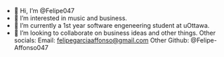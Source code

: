 - 👋 Hi, I’m @Felipe047
- 👀 I’m interested in music and business.
- 🌱 I’m currently a 1st year software engeneering student at uOttawa.
- 💞️ I’m looking to collaborate on business ideas and other things.
Other socials:
Email: felipegarciaaffonso@gmail.com
Other Github: @Felipe-Affonso047
